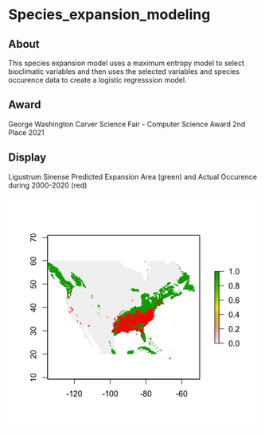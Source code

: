 # Species_expansion_modeling

## About
This species expansion model uses a maximum entropy model to select bioclimatic variables and then uses the selected variables and species occurence data to create a logistic regresssion model.

## Award
George Washington Carver Science Fair - Computer Science Award 2nd Place 2021

## Display

Ligustrum Sinense Predicted Expansion Area (green) and Actual Occurence during 2000-2020 (red)

![Image of ](https://github.com/TheoXiong7/Species_expansion_modeling/blob/main/lig.png?raw=true)
